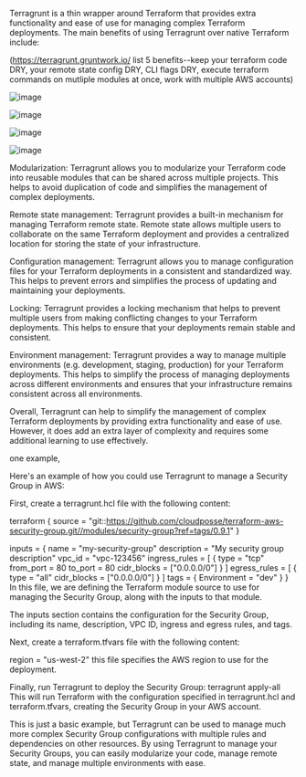 Terragrunt is a thin wrapper around Terraform that provides extra functionality and ease of use for managing complex Terraform deployments. The main benefits of using Terragrunt over native Terraform include:

(https://terragrunt.gruntwork.io/ list 5 benefits--keep your terraform code DRY, your remote state config DRY, CLI flags DRY, execute terraform commands on mutliple modules at once, work with multiple AWS accounts)

![image](https://user-images.githubusercontent.com/31944577/235179081-f3060edf-35e0-43b7-8481-c44e0654866e.png)

![image](https://user-images.githubusercontent.com/31944577/235184107-96b020f9-f4fa-43b9-a5e7-d1d1550f8c65.png)

![image](https://user-images.githubusercontent.com/31944577/235184243-693297d9-5192-4fdc-9e2e-d31511332f02.png)

![image](https://user-images.githubusercontent.com/31944577/235519536-855ecf73-3c05-43fe-b86e-ce7de348faa7.png)





Modularization: Terragrunt allows you to modularize your Terraform code into reusable modules that can be shared across multiple projects. This helps to avoid duplication of code and simplifies the management of complex deployments.

Remote state management: Terragrunt provides a built-in mechanism for managing Terraform remote state. Remote state allows multiple users to collaborate on the same Terraform deployment and provides a centralized location for storing the state of your infrastructure.

Configuration management: Terragrunt allows you to manage configuration files for your Terraform deployments in a consistent and standardized way. This helps to prevent errors and simplifies the process of updating and maintaining your deployments.

Locking: Terragrunt provides a locking mechanism that helps to prevent multiple users from making conflicting changes to your Terraform deployments. This helps to ensure that your deployments remain stable and consistent.

Environment management: Terragrunt provides a way to manage multiple environments (e.g. development, staging, production) for your Terraform deployments. This helps to simplify the process of managing deployments across different environments and ensures that your infrastructure remains consistent across all environments.

Overall, Terragrunt can help to simplify the management of complex Terraform deployments by providing extra functionality and ease of use. However, it does add an extra layer of complexity and requires some additional learning to use effectively.

one example, 

Here's an example of how you could use Terragrunt to manage a Security Group in AWS:

First, create a terragrunt.hcl file with the following content:

terraform {
  source = "git::https://github.com/cloudposse/terraform-aws-security-group.git//modules/security-group?ref=tags/0.9.1"
}

inputs = {
  name        = "my-security-group"
  description = "My security group description"
  vpc_id      = "vpc-123456"
  ingress_rules = [
    {
      type        = "tcp"
      from_port   = 80
      to_port     = 80
      cidr_blocks = ["0.0.0.0/0"]
    }
  ]
  egress_rules = [
    {
      type        = "all"
      cidr_blocks = ["0.0.0.0/0"]
    }
  ]
  tags = {
    Environment = "dev"
  }
}
In this file, we are defining the Terraform module source to use for managing the Security Group, along with the inputs to that module.

The inputs section contains the configuration for the Security Group, including its name, description, VPC ID, ingress and egress rules, and tags.

Next, create a terraform.tfvars file with the following content:

region = "us-west-2"
this file specifies the AWS region to use for the deployment.

Finally, run Terragrunt to deploy the Security Group:
terragrunt apply-all
This will run Terraform with the configuration specified in terragrunt.hcl and terraform.tfvars, creating the Security Group in your AWS account.

This is just a basic example, but Terragrunt can be used to manage much more complex Security Group configurations with multiple rules and dependencies on other resources. By using Terragrunt to manage your Security Groups, you can easily modularize your code, manage remote state, and manage multiple environments with ease.
